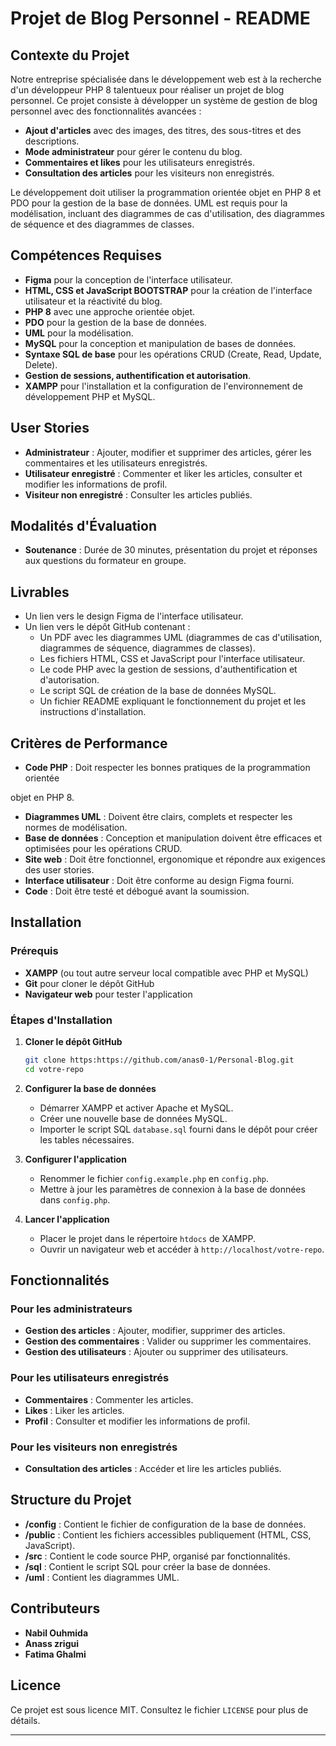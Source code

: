 # Projet de Blog Personnel - README

## Contexte du Projet

Notre entreprise spécialisée dans le développement web est à la recherche d'un développeur PHP 8 talentueux pour réaliser un projet de blog personnel. Ce projet consiste à développer un système de gestion de blog personnel avec des fonctionnalités avancées :

- **Ajout d'articles** avec des images, des titres, des sous-titres et des descriptions.
- **Mode administrateur** pour gérer le contenu du blog.
- **Commentaires et likes** pour les utilisateurs enregistrés.
- **Consultation des articles** pour les visiteurs non enregistrés.

Le développement doit utiliser la programmation orientée objet en PHP 8 et PDO pour la gestion de la base de données. UML est requis pour la modélisation, incluant des diagrammes de cas d'utilisation, des diagrammes de séquence et des diagrammes de classes.

## Compétences Requises

- **Figma** pour la conception de l'interface utilisateur.
- **HTML, CSS et JavaScript BOOTSTRAP** pour la création de l'interface utilisateur et la réactivité du blog.
- **PHP 8** avec une approche orientée objet.
- **PDO** pour la gestion de la base de données.
- **UML** pour la modélisation.
- **MySQL** pour la conception et manipulation de bases de données.
- **Syntaxe SQL de base** pour les opérations CRUD (Create, Read, Update, Delete).
- **Gestion de sessions, authentification et autorisation**.
- **XAMPP** pour l'installation et la configuration de l'environnement de développement PHP et MySQL.

## User Stories

- **Administrateur** : Ajouter, modifier et supprimer des articles, gérer les commentaires et les utilisateurs enregistrés.
- **Utilisateur enregistré** : Commenter et liker les articles, consulter et modifier les informations de profil.
- **Visiteur non enregistré** : Consulter les articles publiés.



## Modalités d'Évaluation

- **Soutenance** : Durée de 30 minutes, présentation du projet et réponses aux questions du formateur en groupe.

## Livrables

- Un lien vers le design Figma de l'interface utilisateur.
- Un lien vers le dépôt GitHub contenant :
  - Un PDF avec les diagrammes UML (diagrammes de cas d'utilisation, diagrammes de séquence, diagrammes de classes).
  - Les fichiers HTML, CSS et JavaScript pour l'interface utilisateur.
  - Le code PHP avec la gestion de sessions, d'authentification et d'autorisation.
  - Le script SQL de création de la base de données MySQL.
  - Un fichier README expliquant le fonctionnement du projet et les instructions d'installation.

## Critères de Performance

- **Code PHP** : Doit respecter les bonnes pratiques de la programmation orientée

objet en PHP 8.
- **Diagrammes UML** : Doivent être clairs, complets et respecter les normes de modélisation.
- **Base de données** : Conception et manipulation doivent être efficaces et optimisées pour les opérations CRUD.
- **Site web** : Doit être fonctionnel, ergonomique et répondre aux exigences des user stories.
- **Interface utilisateur** : Doit être conforme au design Figma fourni.
- **Code** : Doit être testé et débogué avant la soumission.

## Installation

### Prérequis

- **XAMPP** (ou tout autre serveur local compatible avec PHP et MySQL)
- **Git** pour cloner le dépôt GitHub
- **Navigateur web** pour tester l'application

### Étapes d'Installation

1. **Cloner le dépôt GitHub**
   ```bash
   git clone https:https://github.com/anas0-1/Personal-Blog.git
   cd votre-repo
   ```

2. **Configurer la base de données**
   - Démarrer XAMPP et activer Apache et MySQL.
   - Créer une nouvelle base de données MySQL.
   - Importer le script SQL `database.sql` fourni dans le dépôt pour créer les tables nécessaires.
   
3. **Configurer l'application**
   - Renommer le fichier `config.example.php` en `config.php`.
   - Mettre à jour les paramètres de connexion à la base de données dans `config.php`.

4. **Lancer l'application**
   - Placer le projet dans le répertoire `htdocs` de XAMPP.
   - Ouvrir un navigateur web et accéder à `http://localhost/votre-repo`.

## Fonctionnalités

### Pour les administrateurs
- **Gestion des articles** : Ajouter, modifier, supprimer des articles.
- **Gestion des commentaires** : Valider ou supprimer les commentaires.
- **Gestion des utilisateurs** : Ajouter ou supprimer des utilisateurs.

### Pour les utilisateurs enregistrés
- **Commentaires** : Commenter les articles.
- **Likes** : Liker les articles.
- **Profil** : Consulter et modifier les informations de profil.

### Pour les visiteurs non enregistrés
- **Consultation des articles** : Accéder et lire les articles publiés.

## Structure du Projet

- **/config** : Contient le fichier de configuration de la base de données.
- **/public** : Contient les fichiers accessibles publiquement (HTML, CSS, JavaScript).
- **/src** : Contient le code source PHP, organisé par fonctionnalités.
- **/sql** : Contient le script SQL pour créer la base de données.
- **/uml** : Contient les diagrammes UML.

## Contributeurs

- **Nabil Ouhmida**
- **Anass zrigui**
- **Fatima Ghalmi**

## Licence

Ce projet est sous licence MIT. Consultez le fichier `LICENSE` pour plus de détails.

---

